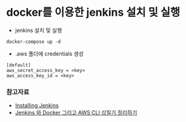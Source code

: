 # docker를 이용한 jenkins 설치 및 실행

- jenkins 설치 및 실행

```
docker-compose up -d
```

- .aws 폴더에 credentials 생성

```
[default]
aws_secret_access_key = <key>
aws_access_key_id = <key>
```


### 참고자료

- [Installing Jenkins](https://www.jenkins.io/doc/book/installing/)
- [Jenkins 와 Docker 그리고 AWS CLI 삽질기 정리하기](https://medium.com/@pks2974/jenkins-%EC%99%80-docker-%EA%B7%B8%EB%A6%AC%EA%B3%A0-aws-cli-%EC%82%BD%EC%A7%88%EA%B8%B0-%EC%A0%95%EB%A6%AC%ED%95%98%EA%B8%B0-e728986960e2)